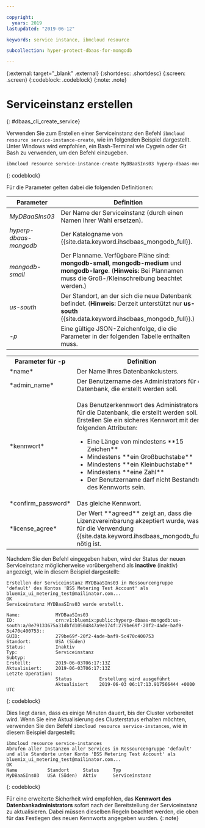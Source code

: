 ```yaml
---

copyright:
  years: 2019
lastupdated: "2019-06-12"

keywords: service instance, ibmcloud resource

subcollection: hyper-protect-dbaas-for-mongodb

---
```


{:external: target="_blank" .external}
{:shortdesc: .shortdesc}
{:screen: .screen}
{:codeblock: .codeblock}
{:note: .note}


# Serviceinstanz erstellen
{: #dbaas_cli_create_service}

Verwenden Sie zum Erstellen einer Serviceinstanz den Befehl `ibmcloud resource service-instance-create`, wie im folgenden Beispiel dargestellt. Unter Windows wird empfohlen, ein Bash-Terminal wie Cygwin oder Git Bash zu verwenden, um den Befehl einzugeben.

```javascript
ibmcloud resource service-instance-create MyDBaaSIns03 hyperp-dbaas-mongodb mongodb-small us-south -p '{"name":"DBaaSTestCLICluster03", "admin_name":"admin","password":"passWORD4User19", "confirm_password":"passWORD4User19", "license_agree":["agreed"]}'
```
{: codeblock}

Für die Parameter gelten dabei die folgenden Definitionen:

| Parameter        |  Definition                                                    |
| ---------------- |  -------------------------------------------------------------- |
| *MyDBaaSIns03*   |  Der Name der Serviceinstanz (durch einen Namen Ihrer Wahl ersetzen). |
| *hyperp-dbaas-mongodb* | Der Katalogname von {{site.data.keyword.ihsdbaas_mongodb_full}}. |
| *mongodb-small*  | Der Planname. Verfügbare Pläne sind: **mongodb-small**, **mongodb-medium** und **mongodb-large**.  (**Hinweis:** Bei Plannamen muss die Groß-/Kleinschreibung beachtet werden.) |
| *us-south*            | Der Standort, an der sich die neue Datenbank befindet. (**Hinweis:** Derzeit unterstützt nur **us-south** {{site.data.keyword.ihsdbaas_mongodb_full}}.) |
| *-p*               | Eine gültige JSON-Zeichenfolge, die die Parameter in der folgenden Tabelle enthalten muss. |

<table>
  <tr>
    <th>Parameter für -p</th>
    <th>Definition</th>
  </tr>
  <tr>
    <td>*name*</td>
    <td>Der Name Ihres Datenbankclusters.</td>
  </tr>
  <tr>
    <td>*admin_name*</td>
    <td>Der Benutzername des Administrators für die Datenbank, die erstellt werden soll.</td>
  </tr>
  <tr>
    <td>*kennwort*</td>
    <td>
      <p>Das Benutzerkennwort des Administrators für die Datenbank, die erstellt werden soll. Erstellen Sie ein sicheres Kennwort mit den folgenden Attributen:
        <ul>
          <li>Eine Länge von mindestens **15 Zeichen**</li>
          <li>Mindestens **ein Großbuchstabe**</li>
          <li>Mindestens **ein Kleinbuchstabe**</li>
          <li>Mindestens **eine Zahl**</li>
          <li>Der Benutzername darf nicht Bestandteil des Kennworts sein.</li>
        </ul>
      </p>
    </td>
  </tr>
  <tr>
    <td>*confirm_password*</td>
    <td>Das gleiche Kennwort.</td>
  </tr>
  <tr>
    <td>*license_agree*</td>
    <td>Der Wert **agreed** zeigt an, dass die Lizenzvereinbarung akzeptiert wurde, was für die Verwendung {{site.data.keyword.ihsdbaas_mongodb_full}} nötig ist.</td>
  </tr>
</table>


Nachdem Sie den Befehl eingegeben haben, wird der Status der neuen Serviceinstanz möglicherweise vorübergehend als **inactive** (inaktiv) angezeigt, wie in diesem Beispiel dargestellt:

```
Erstellen der Serviceinstanz MYDBaaSIns03 in Ressourcengruppe 'default' des Kontos 'BSS Metering Test Account' als bluemix_ui_metering_test@mailinator.com...
OK
Serviceinstanz MYDBaaSIns03 wurde erstellt.

Name:             MYDBaaSIns03
ID:               crn:v1:bluemix:public:hyperp-dbaas-mongodb:us-south:a/0e79133675a31dbfd10504847a9e174f:279be69f-20f2-4ade-baf9-5c470c400753::
GUID:             279be69f-20f2-4ade-baf9-5c470c400753
Standort:         USA (Süden)
Status:           Inaktiv
Typ:              Serviceinstanz
Subtyp:
Erstellt:         2019-06-03T06:17:13Z
Aktualisiert:     2019-06-03T06:17:13Z
Letzte Operation:
                  Status          Erstellung wird ausgeführt
                  Aktualisiert    2019-06-03 06:17:13.917566444 +0000 UTC
```
{: codeblock}

Dies liegt daran, dass es einige Minuten dauert, bis der Cluster vorbereitet wird. Wenn Sie eine Aktualisierung des Clusterstatus erhalten möchten, verwenden Sie den Befehl `ibmcloud resource service-instances`, wie in diesem Beispiel dargestellt:

```
ibmcloud resource service-instances
Abrufen aller Instanzen aller Services in Ressourcengruppe 'default' und alle Standorte unter Konto 'BSS Metering Test Account' als bluemix_ui_metering_test@mailinator.com...
OK
Name           Standort     Status     Typ
MyDBaaSIns03   USA (Süden)  Aktiv      Serviceinstanz
```
{: codeblock}

Für eine erweiterte Sicherheit wird empfohlen, das **Kennwort des Datenbankadministrators** sofort nach der Bereitstellung der Serviceinstanz zu aktualisieren. Dabei müssen dieselben Regeln beachtet werden, die oben für das Festlegen des neuen Kennworts angegeben wurden.
{: note}
